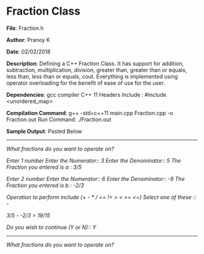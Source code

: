 # Fraction Class


**File**: Fraction.h

**Author**: Pranoy K

**Date**: 02/02/2018

**Description**: Defining a C++ Fraction Class. It has support for addition, subtraction, multiplication, division, greater than, greater than or equals, less than, less than or equals, cout. Everything is implemented using operator overloading for the benefit of ease of use for the user.

**Dependencies**: gcc compiler C++ 11
Headers Include : #include <cmath> <string> <exception> <algorithm> <vector> <unordered_map> <utility>

**Compilation Command**:  g++ -std=c++11 main.cpp Fraction.cpp -o Fraction.out
Run Command: ./Fraction.out

**Sample Output**: Pasted Below

-------------------------------------------------------------

*What fractions do you want to operate on?*

*Enter 1 number*
*Enter the Numerator:: 3*
*Enter the Denominator:: 5*
*The Fraction you entered is a : 3/5*

*Enter 2 number*
*Enter the Numerator:: 6*
*Enter the Denominator:: -9*
*The Fraction you entered is b : -2/3*

*Operation to perform include (+ - * / == != > < >= <=)*
*Select one of these :: -*

*3/5 - -2/3 = 19/15*

*Do you wish to continue (Y or N):: Y*

-------------------------------------------------------------

*What fractions do you want to operate on?*